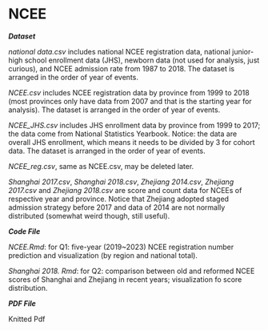 # NCEE

***Dataset***

*national data.csv* includes national NCEE registration data, national junior-high school enrollment data (JHS), newborn data (not used for analysis, just curious), and NCEE admission rate from 1987 to 2018. The dataset is arranged in the order of year of events.

*NCEE.csv* includes NCEE registration data by province from 1999 to 2018 (most provinces only have data from 2007 and that is the starting year for analysis). The dataset is arranged in the order of year of events.

*NCEE_JHS.csv* includes JHS enrollment data by province from 1999 to 2017; the data come from National Statistics Yearbook. Notice: the data are overall JHS enrollment, which means it needs to be divided by 3 for cohort data. The dataset is arranged in the order of year of events.

*NCEE_reg.csv*, same as NCEE.csv, may be deleted later.

*Shanghai 2017.csv*, *Shanghai 2018.csv*, *Zhejiang 2014.csv*, *Zhejiang 2017.csv* and *Zhejiang 2018.csv* are score and count data for NCEEs of respective year and province. Notice that Zhejiang adopted staged admission strategy before 2017 and data of 2014 are not normally distributed (somewhat weird though, still useful). 

***Code File***

*NCEE.Rmd*: for Q1: five-year (2019~2023) NCEE registration number prediction and visualization (by region and national total).

*Shanghai 2018. Rmd*: for Q2: comparison between old and reformed NCEE scores of Shanghai and Zhejiang in recent years; visualization fo score distribution.

***PDF File***

Knitted Pdf
